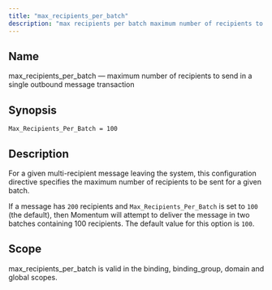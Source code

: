 ```yaml
---
title: "max_recipients_per_batch"
description: "max recipients per batch maximum number of recipients to send in a single outbound message transaction Max Recipients Per Batch 100 For a given multi recipient message leaving the system this configuration directive specifies the maximum number of recipients to be sent for a given batch If a message has..."
---
```


<a name="conf.ref.max_recipients_per_batch"></a> 
## Name

max_recipients_per_batch — maximum number of recipients to send in a single outbound message transaction

## Synopsis

`Max_Recipients_Per_Batch = 100`

<a name="idp10194864"></a> 
## Description

For a given multi-recipient message leaving the system, this configuration directive specifies the maximum number of recipients to be sent for a given batch.

If a message has `200` recipients and `Max_Recipients_Per_Batch` is set to `100` (the default), then Momentum will attempt to deliver the message in two batches containing 100 recipients. The default value for this option is `100`.

<a name="idp10199248"></a> 
## Scope

max_recipients_per_batch is valid in the binding, binding_group, domain and global scopes.